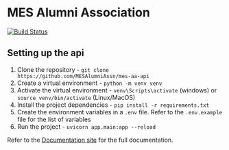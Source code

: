 # MES Alumni Association 

[![Build Status](https://app.travis-ci.com/MESAlumniAssn/mes-aa-api.svg?branch=main)](https://app.travis-ci.com/MESAlumniAssn/mes-aa-api)

## Setting up the api
1. Clone the repository - `git clone https://github.com/MESAlumniAssn/mes-aa-api`
2. Create a virtual environment - `python -m venv venv`
3. Activate the virtual environment - `venv\Scripts\activate` (windows) or `source venv/bin/activate` (Linux/MacOS)
4. Install the project dependencies - `pip install -r requirements.txt`
5. Create the environment variables in a `.env` file. Refer to the `.env.example` file for the list of variables
6. Run the project - `uvicorn app.main:app --reload`

Refer to the [Documentation site](https://mesalumniassn.github.io/docs) for the full documentation.
